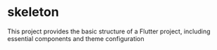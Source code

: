 # skeleton

This project provides the basic structure of a Flutter project, 
including essential components and theme configuration
